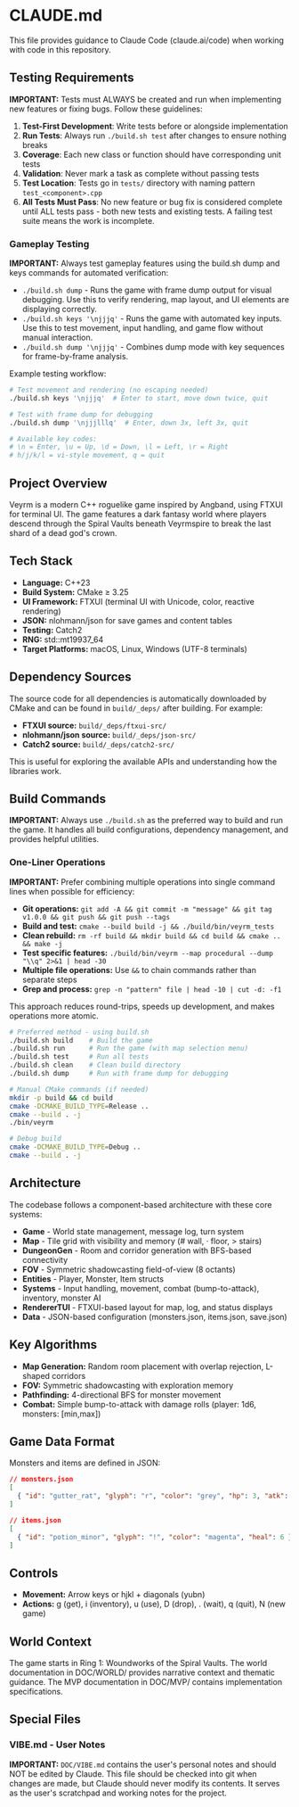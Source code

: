 # CLAUDE.md

This file provides guidance to Claude Code (claude.ai/code) when working with code in this repository.

## Testing Requirements

**IMPORTANT:** Tests must ALWAYS be created and run when implementing new features or fixing bugs. Follow these guidelines:

1. **Test-First Development**: Write tests before or alongside implementation
2. **Run Tests**: Always run `./build.sh test` after changes to ensure nothing breaks
3. **Coverage**: Each new class or function should have corresponding unit tests
4. **Validation**: Never mark a task as complete without passing tests
5. **Test Location**: Tests go in `tests/` directory with naming pattern `test_<component>.cpp`
6. **All Tests Must Pass**: No new feature or bug fix is considered complete until ALL tests pass - both new tests and existing tests. A failing test suite means the work is incomplete.

### Gameplay Testing

**IMPORTANT:** Always test gameplay features using the build.sh dump and keys commands for automated verification:

- `./build.sh dump` - Runs the game with frame dump output for visual debugging. Use this to verify rendering, map layout, and UI elements are displaying correctly.
- `./build.sh keys '\njjjq'` - Runs the game with automated key inputs. Use this to test movement, input handling, and game flow without manual interaction.
- `./build.sh dump '\njjjq'` - Combines dump mode with key sequences for frame-by-frame analysis.

Example testing workflow:
```bash
# Test movement and rendering (no escaping needed)
./build.sh keys '\njjjq'  # Enter to start, move down twice, quit

# Test with frame dump for debugging
./build.sh dump '\njjjlllq'  # Enter, down 3x, left 3x, quit

# Available key codes:
# \n = Enter, \u = Up, \d = Down, \l = Left, \r = Right
# h/j/k/l = vi-style movement, q = quit
```

## Project Overview

Veyrm is a modern C++ roguelike game inspired by Angband, using FTXUI for terminal UI. The game features a dark fantasy world where players descend through the Spiral Vaults beneath Veyrmspire to break the last shard of a dead god's crown.

## Tech Stack

- **Language:** C++23
- **Build System:** CMake ≥ 3.25
- **UI Framework:** FTXUI (terminal UI with Unicode, color, reactive rendering)
- **JSON:** nlohmann/json for save games and content tables
- **Testing:** Catch2
- **RNG:** std::mt19937_64
- **Target Platforms:** macOS, Linux, Windows (UTF-8 terminals)

## Dependency Sources

The source code for all dependencies is automatically downloaded by CMake and can be found in `build/_deps/` after building. For example:
- **FTXUI source:** `build/_deps/ftxui-src/`
- **nlohmann/json source:** `build/_deps/json-src/`
- **Catch2 source:** `build/_deps/catch2-src/`

This is useful for exploring the available APIs and understanding how the libraries work.

## Build Commands

**IMPORTANT:** Always use `./build.sh` as the preferred way to build and run the game. It handles all build configurations, dependency management, and provides helpful utilities.

### One-Liner Operations

**IMPORTANT:** Prefer combining multiple operations into single command lines when possible for efficiency:

- **Git operations:** `git add -A && git commit -m "message" && git tag v1.0.0 && git push && git push --tags`
- **Build and test:** `cmake --build build -j && ./build/bin/veyrm_tests`
- **Clean rebuild:** `rm -rf build && mkdir build && cd build && cmake .. && make -j`
- **Test specific features:** `./build/bin/veyrm --map procedural --dump "\\q" 2>&1 | head -30`
- **Multiple file operations:** Use `&&` to chain commands rather than separate steps
- **Grep and process:** `grep -n "pattern" file | head -10 | cut -d: -f1`

This approach reduces round-trips, speeds up development, and makes operations more atomic.

```bash
# Preferred method - using build.sh
./build.sh build    # Build the game
./build.sh run      # Run the game (with map selection menu)
./build.sh test     # Run all tests
./build.sh clean    # Clean build directory
./build.sh dump     # Run with frame dump for debugging

# Manual CMake commands (if needed)
mkdir -p build && cd build
cmake -DCMAKE_BUILD_TYPE=Release ..
cmake --build . -j
./bin/veyrm

# Debug build
cmake -DCMAKE_BUILD_TYPE=Debug ..
cmake --build . -j
```

## Architecture

The codebase follows a component-based architecture with these core systems:

- **Game** - World state management, message log, turn system
- **Map** - Tile grid with visibility and memory (# wall, · floor, > stairs)
- **DungeonGen** - Room and corridor generation with BFS-based connectivity
- **FOV** - Symmetric shadowcasting field-of-view (8 octants)
- **Entities** - Player, Monster, Item structs
- **Systems** - Input handling, movement, combat (bump-to-attack), inventory, monster AI
- **RendererTUI** - FTXUI-based layout for map, log, and status displays
- **Data** - JSON-based configuration (monsters.json, items.json, save.json)

## Key Algorithms

- **Map Generation:** Random room placement with overlap rejection, L-shaped corridors
- **FOV:** Symmetric shadowcasting with exploration memory
- **Pathfinding:** 4-directional BFS for monster movement
- **Combat:** Simple bump-to-attack with damage rolls (player: 1d6, monsters: [min,max])

## Game Data Format

Monsters and items are defined in JSON:

```json
// monsters.json
[
  { "id": "gutter_rat", "glyph": "r", "color": "grey", "hp": 3, "atk": [1,3], "def": 0, "speed": 100 }
]

// items.json
[
  { "id": "potion_minor", "glyph": "!", "color": "magenta", "heal": 6 }
]
```

## Controls

- **Movement:** Arrow keys or hjkl + diagonals (yubn)
- **Actions:** g (get), i (inventory), u (use), D (drop), . (wait), q (quit), N (new game)

## World Context

The game starts in Ring 1: Woundworks of the Spiral Vaults. The world documentation in DOC/WORLD/ provides narrative context and thematic guidance. The MVP documentation in DOC/MVP/ contains implementation specifications.

## Special Files

### VIBE.md - User Notes
**IMPORTANT:** `DOC/VIBE.md` contains the user's personal notes and should NOT be edited by Claude. This file should be checked into git when changes are made, but Claude should never modify its contents. It serves as the user's scratchpad and working notes for the project.